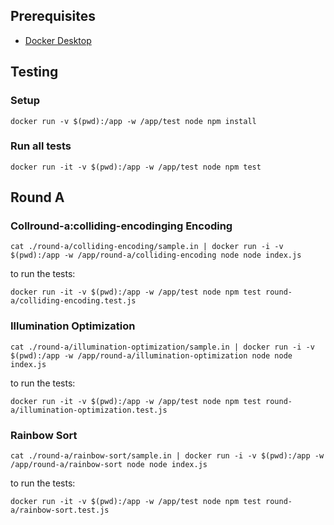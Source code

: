 ## Prerequisites

- [Docker Desktop]([http://](https://docs.docker.com/get-docker/))

## Testing

### Setup

```
docker run -v $(pwd):/app -w /app/test node npm install
```

### Run all tests

```
docker run -it -v $(pwd):/app -w /app/test node npm test
```

<!-- intro-end -->
## Round A

<!-- stage-start: round-a -->

### Collround-a:colliding-encodinging Encoding

<!-- problem-start: round-a:colliding-encoding -->

```
cat ./round-a/colliding-encoding/sample.in | docker run -i -v $(pwd):/app -w /app/round-a/colliding-encoding node node index.js
```

to run the tests:

```
docker run -it -v $(pwd):/app -w /app/test node npm test round-a/colliding-encoding.test.js
```

<!-- problem-end: round-a:colliding-encoding -->

### Illumination Optimization

<!-- problem-start: round-a:illumination-optimization -->

```
cat ./round-a/illumination-optimization/sample.in | docker run -i -v $(pwd):/app -w /app/round-a/illumination-optimization node node index.js
```

to run the tests:

```
docker run -it -v $(pwd):/app -w /app/test node npm test round-a/illumination-optimization.test.js
```

<!-- problem-end: round-a:illumination-optimization -->

### Rainbow Sort

<!-- problem-start: round-a:rainbow-sort -->

```
cat ./round-a/rainbow-sort/sample.in | docker run -i -v $(pwd):/app -w /app/round-a/rainbow-sort node node index.js
```

to run the tests:

```
docker run -it -v $(pwd):/app -w /app/test node npm test round-a/rainbow-sort.test.js
```

<!-- problem-end: round-a:rainbow-sort -->

<!-- stage-end: round-a -->
